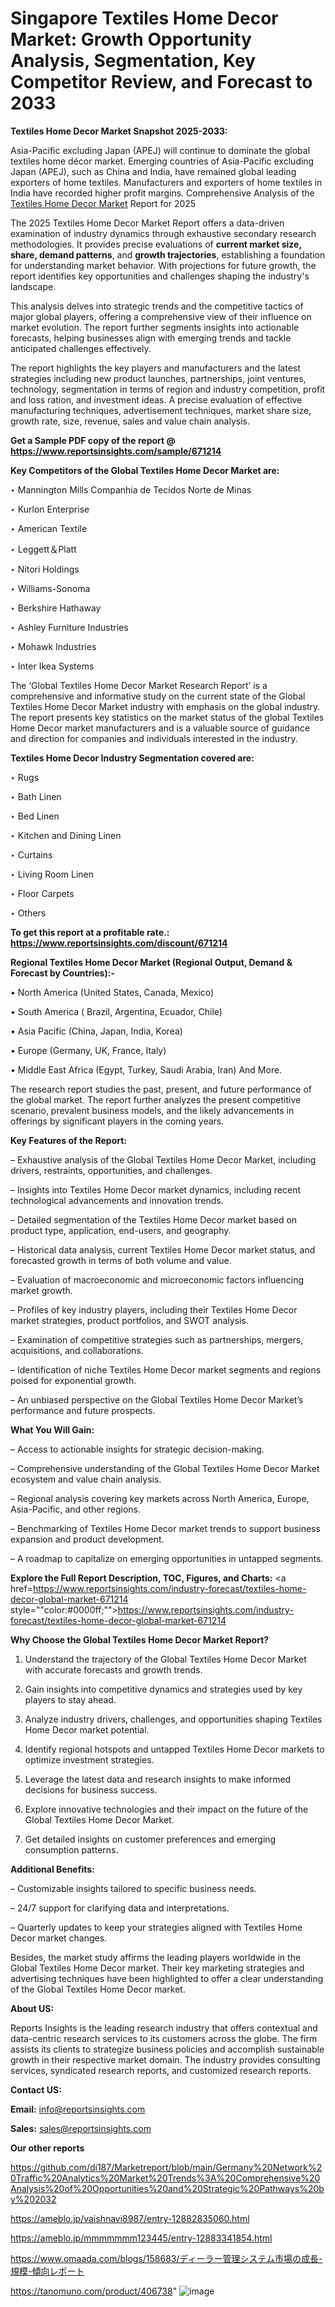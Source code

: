 # Singapore Textiles Home Decor Market: Growth Opportunity Analysis, Segmentation, Key Competitor Review, and Forecast to 2033

<strong>Textiles Home Decor Market Snapshot 2025-2033:</strong>

Asia-Pacific excluding Japan (APEJ) will continue to dominate the global textiles home décor market. Emerging countries of Asia-Pacific excluding Japan (APEJ), such as China and India, have remained global leading exporters of home textiles. Manufacturers and exporters of home textiles in India have recorded higher profit margins. Comprehensive Analysis of the <a href=https://www.reportsinsights.com/sample/671214>Textiles Home Decor Market</a> Report for 2025

The 2025 Textiles Home Decor Market Report offers a data-driven examination of industry dynamics through exhaustive secondary research methodologies. It provides precise evaluations of <strong>current market size, share, demand patterns</strong>, and <strong>growth trajectories</strong>, establishing a foundation for understanding market behavior. With projections for future growth, the report identifies key opportunities and challenges shaping the industry's landscape.

This analysis delves into strategic trends and the competitive tactics of major global players, offering a comprehensive view of their influence on market evolution. The report further segments insights into actionable forecasts, helping businesses align with emerging trends and tackle anticipated challenges effectively.

The report highlights the key players and manufacturers and the latest strategies including new product launches, partnerships, joint ventures, technology, segmentation in terms of region and industry competition, profit and loss ration, and investment ideas. A precise evaluation of effective manufacturing techniques, advertisement techniques, market share size, growth rate, size, revenue, sales and value chain analysis.

<strong>Get a Sample PDF copy of the report @ <a href=https://www.reportsinsights.com/sample/671214 style=color:#0000ff;>https://www.reportsinsights.com/sample/671214</a></strong>

<strong>Key Competitors of the Global Textiles Home Decor Market are:</strong>

‣ Mannington Mills Companhia de Tecidos Norte de Minas

‣ Kurlon Enterprise

‣ American Textile

‣ Leggett＆Platt

‣ Nitori Holdings

‣ Williams-Sonoma

‣ Berkshire Hathaway

‣ Ashley Furniture Industries

‣ Mohawk Industries

‣ Inter Ikea Systems

The ‘Global Textiles Home Decor Market Research Report’ is a comprehensive and informative study on the current state of the Global Textiles Home Decor Market industry with emphasis on the global industry. The report presents key statistics on the market status of the global Textiles Home Decor market manufacturers and is a valuable source of guidance and direction for companies and individuals interested in the industry.

<strong>Textiles Home Decor Industry Segmentation covered are:</strong>

‣ Rugs

‣ Bath Linen

‣ Bed Linen

‣ Kitchen and Dining Linen

‣ Curtains

‣ Living Room Linen

‣ Floor Carpets

‣ Others

<strong>To get this report at a profitable rate.: <a href=https://www.reportsinsights.com/discount/671214 style=color:#0000ff;>https://www.reportsinsights.com/discount/671214</a></strong>

<strong>Regional Textiles Home Decor Market (Regional Output, Demand &amp; Forecast by Countries):-</strong>

• North America (United States, Canada, Mexico)

• South America ( Brazil, Argentina, Ecuador, Chile)

• Asia Pacific (China, Japan, India, Korea)

• Europe (Germany, UK, France, Italy)

• Middle East Africa (Egypt, Turkey, Saudi Arabia, Iran) And More.

The research report studies the past, present, and future performance of the global market. The report further analyzes the present competitive scenario, prevalent business models, and the likely advancements in offerings by significant players in the coming years.

<strong>Key Features of the Report:</strong>

– Exhaustive analysis of the Global Textiles Home Decor Market, including drivers, restraints, opportunities, and challenges.

– Insights into Textiles Home Decor market dynamics, including recent technological advancements and innovation trends.

– Detailed segmentation of the Textiles Home Decor market based on product type, application, end-users, and geography.

– Historical data analysis, current Textiles Home Decor market status, and forecasted growth in terms of both volume and value.

– Evaluation of macroeconomic and microeconomic factors influencing market growth.

– Profiles of key industry players, including their Textiles Home Decor market strategies, product portfolios, and SWOT analysis.

– Examination of competitive strategies such as partnerships, mergers, acquisitions, and collaborations.

– Identification of niche Textiles Home Decor market segments and regions poised for exponential growth.

– An unbiased perspective on the Global Textiles Home Decor Market’s performance and future prospects.

<strong>What You Will Gain:</strong>

– Access to actionable insights for strategic decision-making.

– Comprehensive understanding of the Global Textiles Home Decor Market ecosystem and value chain analysis.

– Regional analysis covering key markets across North America, Europe, Asia-Pacific, and other regions.

– Benchmarking of Textiles Home Decor market trends to support business expansion and product development.

– A roadmap to capitalize on emerging opportunities in untapped segments.

<strong>Explore the Full Report Description, TOC, Figures, and Charts:</strong>
<a href=https://www.reportsinsights.com/industry-forecast/textiles-home-decor-global-market-671214 style=""color:#0000ff;"">https://www.reportsinsights.com/industry-forecast/textiles-home-decor-global-market-671214</a>

<strong>Why Choose the Global Textiles Home Decor Market Report?</strong>

1. Understand the trajectory of the Global Textiles Home Decor Market with accurate forecasts and growth trends.

2. Gain insights into competitive dynamics and strategies used by key players to stay ahead.

3. Analyze industry drivers, challenges, and opportunities shaping Textiles Home Decor market potential.

4. Identify regional hotspots and untapped Textiles Home Decor markets to optimize investment strategies.

5. Leverage the latest data and research insights to make informed decisions for business success.

6. Explore innovative technologies and their impact on the future of the Global Textiles Home Decor Market.

7. Get detailed insights on customer preferences and emerging consumption patterns.

<strong>Additional Benefits:</strong>

– Customizable insights tailored to specific business needs.

– 24/7 support for clarifying data and interpretations.

– Quarterly updates to keep your strategies aligned with Textiles Home Decor market changes.

Besides, the market study affirms the leading players worldwide in the Global Textiles Home Decor market. Their key marketing strategies and advertising techniques have been highlighted to offer a clear understanding of the Global Textiles Home Decor market.

<strong><strong>About US</strong>:</strong>

Reports Insights is the leading research industry that offers contextual and data-centric research services to its customers across the globe. The firm assists its clients to strategize business policies and accomplish sustainable growth in their respective market domain. The industry provides consulting services, syndicated research reports, and customized research reports.

<strong>Contact US:</strong>

<p class=><b>Email:</b> <a href=mailto:info@reportsinsights.com>info@reportsinsights.com</a></p>
<p class=><b>Sales:</b> <a href=mailto:sales@reportsinsights.com>sales@reportsinsights.com</a></p>

<strong>Our other reports</strong>

<a href=https://github.com/di187/Marketreport/blob/main/Germany%20Network%20Traffic%20Analytics%20Market%20Trends%3A%20Comprehensive%20Analysis%20of%20Opportunities%20and%20Strategic%20Pathways%20by%202032>https://github.com/di187/Marketreport/blob/main/Germany%20Network%20Traffic%20Analytics%20Market%20Trends%3A%20Comprehensive%20Analysis%20of%20Opportunities%20and%20Strategic%20Pathways%20by%202032</a>

<a href=https://ameblo.jp/vaishnavi8987/entry-12882835060.html>https://ameblo.jp/vaishnavi8987/entry-12882835060.html</a>

<a href=https://ameblo.jp/mmmmmmm123445/entry-12883341854.html>https://ameblo.jp/mmmmmmm123445/entry-12883341854.html</a>

<a href=https://www.omaada.com/blogs/158683/ディーラー管理システム市場の成長-規模-傾向レポート>https://www.omaada.com/blogs/158683/ディーラー管理システム市場の成長-規模-傾向レポート</a>

<a href=https://tanomuno.com/product/406738>https://tanomuno.com/product/406738</a>"
![image](https://github.com/user-attachments/assets/5bed0af4-35cb-4f78-b908-1d62bcc58ce6)
